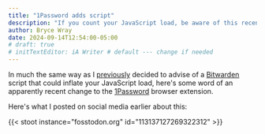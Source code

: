 ```yaml
---
title: "1Password adds script"
description: "If you count your JavaScript load, be aware of this recent change to the 1Password browser extension."
author: Bryce Wray
date: 2024-09-14T12:54:00-05:00
# draft: true
# initTextEditor: iA Writer # default --- change if needed
---
```


In much the same way as I [previously](/posts/2023/11/take-note-new-bitwarden-script) decided to advise of a [Bitwarden](https://bitwarden.com/) script that could inflate your JavaScript load, here's some word of an apparently recent change to the [1Password](https://1password.com) browser extension.

<!--more-->

Here's what I posted on social media earlier about this:

{{< stoot instance="fosstodon.org" id="113137127269322312" >}}

<!--

The @1password browser extension adds `injected.js` (674 Kb) to each page.

If you use this extension and are trying to measure your pages’ download size, be sure to filter out this script by name in the Inspector view of your preferred browser **or** just use Inspector within a private/“incognito” tab/window.

#WebDev #WebDevTips #HTML #JS #JavaScript #1Password #Browser

https://fosstodon.org/@BryceWrayTX/113137127269322312

2024-09-14-1239CDT

-->

